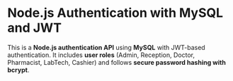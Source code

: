 #  Node.js Authentication with MySQL and JWT

This is a **Node.js authentication API** using **MySQL** with JWT-based authentication. It includes **user roles** (Admin, Reception, Doctor, Pharmacist, LabTech, Cashier) and follows **secure password hashing with bcrypt**.



